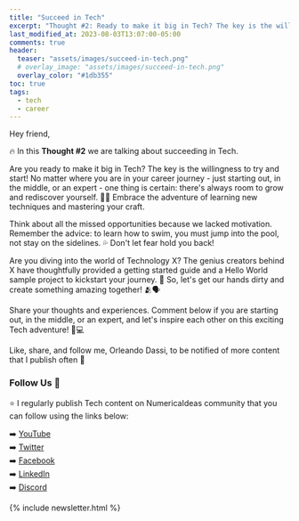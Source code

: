 ```yaml
---
title: "Succeed in Tech"
excerpt: "Thought #2: Ready to make it big in Tech? The key is the willingness to try and start! No matter where you are in your career journey."
last_modified_at: 2023-08-03T13:07:00-05:00
comments: true
header:
  teaser: "assets/images/succeed-in-tech.png"
  # overlay_image: "assets/images/succeed-in-tech.png"
  overlay_color: "#1db355"
toc: true
tags:
  - tech
  - career
---
```


Hey friend,

🔥 In this **Thought #2** we are talking about succeeding in Tech.

Are you ready to make it big in Tech? The key is the willingness to try and start! No matter where you are in your career journey - just starting out, in the middle, or an expert - one thing is certain: there's always room to grow and rediscover yourself. 👨‍💻 Embrace the adventure of learning new techniques and mastering your craft.

Think about all the missed opportunities because we lacked motivation. Remember the advice: to learn how to swim, you must jump into the pool, not stay on the sidelines. 💦 Don't let fear hold you back!

Are you diving into the world of Technology X? The genius creators behind X have thoughtfully provided a getting started guide and a Hello World sample project to kickstart your journey. 🚀 So, let's get our hands dirty and create something amazing together! 🫂🗣️

Share your thoughts and experiences. Comment below if you are starting out, in the middle, or an expert, and let's inspire each other on this exciting Tech adventure! 💪💻

Like, share, and follow me, Orleando Dassi, to be notified of more content that I publish often 🔔

### Follow Us 👥
⭐ I regularly publish Tech content on NumericaIdeas community that you can follow using the links below:

➡️ [YouTube](https://www.youtube.com/@numericaideas/channels?sub_confirmation=1) <br/>
➡️ [Twitter](https://twitter.com/numericaideas) <br/>
➡️ [Facebook](https://facebook.com/numericaideas) <br/>
➡️ [LinkedIn](https://www.linkedin.com/company/numericaideas) <br/>
➡️ [Discord](http://discord.numericaideas.com) <br/>

{% include newsletter.html %}
